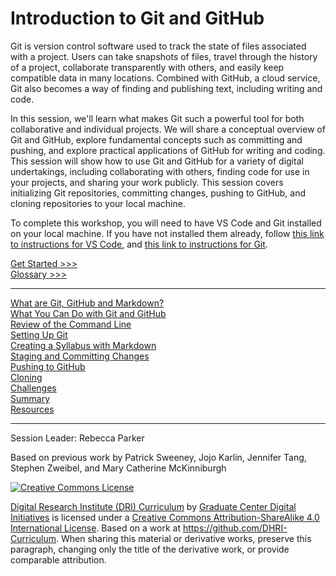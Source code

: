 # Introduction to Git and GitHub

Git is version control software used to track the state of files associated with a project. Users can take snapshots of files, travel through the history of a project, collaborate transparently with others, and easily keep compatible data in many locations. Combined with GitHub, a cloud service, Git also becomes a way of finding and publishing text, including writing and code.

In this session, we'll learn what makes Git such a powerful tool for both collaborative and individual projects. We will share a conceptual overview of Git and GitHub, explore fundamental concepts such as committing and pushing, and explore practical applications of GitHub for writing and coding. This session will show how to use Git and GitHub for a variety of digital undertakings, including collaborating with others, finding code for use in your projects, and sharing your work publicly. This session covers initializing Git repositories, committing changes, pushing to GitHub, and cloning repositories to your local machine.

To complete this workshop, you will need to have VS Code and Git installed on your local machine. If you have not installed them already, follow [this link to instructions for VS Code](https://github.com/DHRI-Curriculum/install/blob/master/sections/vscode.md), and [this link to instructions for Git](https://github.com/DHRI-Curriculum/install/blob/master/sections/git.md).

[Get Started >>>](sections/concept.md)  
[Glossary >>>](https://github.com/DHRI-Curriculum/glossary/blob/master/sections/git.md#git)  

-----

[What are Git, GitHub and Markdown?](sections/concept.md)  
[What You Can Do with Git and GitHub](sections/examples.md)  
[Review of the Command Line](sections/commandline.md)  
[Setting Up Git](sections/gitconfig.md)  
[Creating a Syllabus with Markdown](sections/markdown.md)  
[Staging and Committing Changes](sections/gitaction.md)  
[Pushing to GitHub](sections/github.md)  
[Cloning ](sections/cloning.md)  
[Challenges](sections/challenge.md)  
[Summary](sections/summary.md)  
[Resources](sections/resources.md)  

-----

Session Leader: Rebecca Parker

Based on previous work by Patrick Sweeney, Jojo Karlin, Jennifer Tang, Stephen Zweibel, and Mary Catherine McKinniburgh  

[![Creative Commons License](https://i.creativecommons.org/l/by-sa/4.0/88x31.png)](http://creativecommons.org/licenses/by-sa/4.0/)

[Digital Research Institute (DRI) Curriculum](http://purl.org/dc/terms/) by [Graduate Center Digital Initiatives](https://gcdi.commons.gc.cuny.edu/) is licensed under a [Creative Commons Attribution-ShareAlike 4.0 International License](http://creativecommons.org/licenses/by-sa/4.0/). Based on a work at <https://github.com/DHRI-Curriculum>. When sharing this material or derivative works, preserve this paragraph, changing only the title of the derivative work, or provide comparable attribution.
